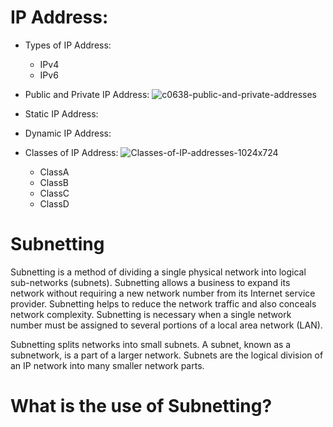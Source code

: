 # IP Address:

- Types of IP Address:
    - IPv4
    - IPv6
- Public and Private IP Address:
![c0638-public-and-private-addresses](https://github.com/bobbymehra/Subnetting/assets/64466106/f1d63965-ed4c-4701-98bb-1d6f23589c80)

- Static IP Address:
- Dynamic IP Address:
- Classes of IP Address:
![Classes-of-IP-addresses-1024x724](https://github.com/bobbymehra/Subnetting/assets/64466106/2f6d5e0c-e71e-47e7-800e-89b1bb914825)

    - ClassA
    - ClassB
    - ClassC
    - ClassD
  


# Subnetting
Subnetting is a method of dividing a single physical network into logical sub-networks (subnets). Subnetting allows a business to expand its network without requiring a new network number from its Internet service provider. Subnetting helps to reduce the network traffic and also conceals network complexity. Subnetting is necessary when a single network number must be assigned to several portions of a local area network (LAN).

Subnetting splits networks into small subnets. A subnet, known as a subnetwork, is a part of a larger network. Subnets are the logical division of an IP network into many smaller network parts.


# What is the use of Subnetting?

